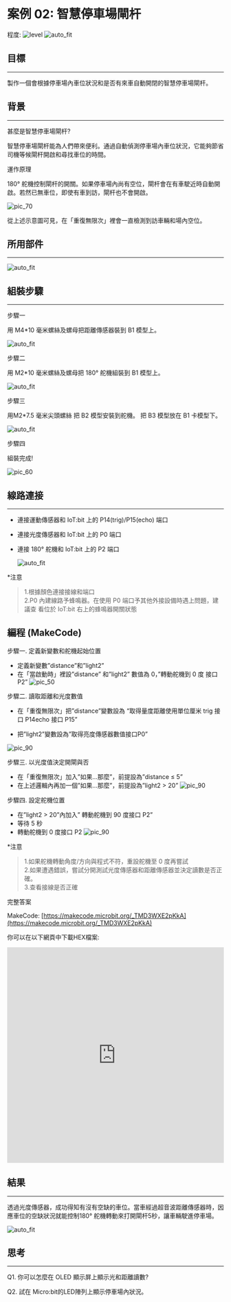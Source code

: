 # 案例 02: 智慧停車場閘杆

程度: ![level](images/level2.png)
![auto_fit](images/Case2/case-02.png)<P>

## 目標
<HR>

製作一個會根據停車場內車位狀況和是否有來車自動開閉的智慧停車場閘杆。<BR><P>

## 背景
<HR>

<span id="subtitle">甚麼是智慧停車場閘杆?</span><P>
智慧停車場閘杆能為人們帶來便利。通過自動偵測停車場內車位狀況，它能夠節省司機等候閘杆開啟和尋找車位的時間。<BR><P>

<span id="subtitle">運作原理</span><P>
180° 舵機控制閘杆的開關。如果停車場內尚有空位，閘杆會在有車駛近時自動開啟。若然已無車位，即使有車到訪，閘杆也不會開啟。<BR><P>
![pic_70](images/Case2/Concept-diagram-Case2.png)<P>
從上述示意圖可見，在「重復無限次」裡會一直檢測到訪車輛和場內空位。

## 所用部件
<HR>

![auto_fit](images/Case2/Case2_parts.png)<P>

## 組裝步驟
<HR>

<span id="subtitle">步驟一</span><BR><P>
用 M4\*10 毫米螺絲及螺母把距離傳感器裝到 B1 模型上。 <BR><P>
![auto_fit](images/Case2/Case2_ass1.png)<P>
<span id="subtitle">步驟二</span><BR><P>
用 M2\*10 毫米螺絲及螺母把 180° 舵機組裝到 B1 模型上。<BR><P>
![auto_fit](images/Case2/Case2_ass2.png)<P>
<span id="subtitle">步驟三</span><BR><P>
用M2\*7.5 毫米尖頭螺絲 把 B2 模型安裝到舵機。 把 B3 模型放在
B1 卡模型下。<BR><P>
![auto_fit](images/Case2/Case2_ass3.png)<P>
<span id="subtitle">步驟四</span><BR><P>
組裝完成!<BR><P>
![pic_60](images/Case2/Case2_ass4.png)<P>


## 線路連接
<HR>

* 連接運動傳感器和 IoT:bit 上的 P14(trig)/P15(echo) 端口<BR><P>
* 連接光度傳感器和 IoT:bit 上的 P0 端口<BR><P>
* 連接 180° 舵機和 IoT:bit 上的 P2 端口<BR><P>
![auto_fit](images/Case2/Case2_hardware.png)<P>

*注意<BR>

>1.根據顏色連接接線和端口<BR>
>2.P0 內建線路予蜂鳴器。在使用 P0 端口予其他外接設備時遇上問題，建議查
看位於 IoT:bit 右上的蜂鳴器開關狀態

## 編程 (MakeCode)

<span id="subtitle">步驟一. 定義新變數和舵機起始位置</span><BR><P>
* 定義新變數”distance”和”light2”
* 在「當啟動時」裡設”distance” 和”light2” 數值為 0，”轉動舵機到 0 度 接口 P2”
![pic_50](images/Case2/Case2_p1.png)<P>

<span id="subtitle">步驟二. 讀取距離和光度數值</span><BR><P>
* 在「重復無限次」把”distance”變數設為 “取得量度距離使用單位厘米 trig 接口 P14echo 接口 P15”

* 把”light2”變數設為”取得亮度傳感器數值接口P0”

![pic_90](images/Case2/Case2_p2.png)<P>

<span id="subtitle">步驟三. 以光度值決定開閘與否</span><BR><P>
* 在「重復無限次」加入”如果...那麼”，前提設為”distance ≤ 5”
* 在上述邏輯內再加一個”如果...那麼”，前提設為”light2 > 20”
![pic_90](images/Case2/Case2_p3.png)<P>

<span id="subtitle">步驟四. 設定舵機位置</span><BR><P>
* 在”light2 > 20”內加入” 轉動舵機到 90 度接口 P2”
* 等待 5 秒
* 轉動舵機到 0 度接口 P2
![pic_90](images/Case2/Case2_p4.png)<P>

*注意

>1.如果舵機轉動角度/方向與程式不符，重設舵機至 0 度再嘗試<BR>
>2.如果遭遇錯誤，嘗試分開測試光度傳感器和距離傳感器並決定讀數是否正確。<BR>
>3.查看接線是否正確<BR>

<span id="subtitle">完整答案<BR><P>
MakeCode: [https://makecode.microbit.org/_TMD3WXE2pKkA](https://makecode.microbit.org/_TMD3WXE2pKkA)<BR><P>
你可以在以下網頁中下載HEX檔案:<BR>
<iframe src="https://makecode.microbit.org/#pub:_TMD3WXE2pKkA" width="100%" height="500" frameborder="0"></iframe>

## 結果
<HR>

透過光度傳感器，成功得知有沒有空缺的車位。當車經過超音波距離傳感器時，因應車位的空缺狀況就能控制180° 舵機轉動來打開閘杆5秒，讓車輛駛進停車場。<BR><P>
![auto_fit](images/Case2/Case2_result.gif)<P>

## 思考
<HR>

Q1. 你可以怎麼在 OLED 顯示屏上顯示光和距離讀數?<BR><P>
Q2. 試在 Micro:bit的LED陣列上顯示停車場內狀況。<BR><P>
